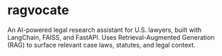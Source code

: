 # ragvocate
An AI-powered legal research assistant for U.S. lawyers, built with LangChain, FAISS, and FastAPI. Uses Retrieval-Augmented Generation (RAG) to surface relevant case laws, statutes, and legal context.
